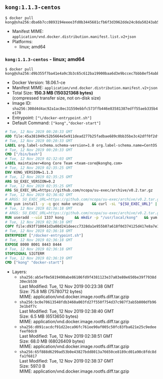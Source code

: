## `kong:1.1.3-centos`

```console
$ docker pull kong@sha256:dba6b7cc0893194eeee3fd0b3445681cfb6f3d3962dde24c8da50243ab5104f3
```

-	Manifest MIME: `application/vnd.docker.distribution.manifest.list.v2+json`
-	Platforms:
	-	linux; amd64

### `kong:1.1.3-centos` - linux; amd64

```console
$ docker pull kong@sha256:d9b355f7ba41e4a9c3b3c65c612ba19900baa6d3e9bccec7bbb8ef54abbeb970
```

-	Docker Version: 18.06.1-ce
-	Manifest MIME: `application/vnd.docker.distribution.manifest.v2+json`
-	Total Size: **150.3 MB (150321368 bytes)**  
	(compressed transfer size, not on-disk size)
-	Image ID: `sha256:308d4d4ac92a1ac8ec31550ebbfc573ffb446e83581387edff55aeb335b4e170`
-	Entrypoint: `["\/docker-entrypoint.sh"]`
-	Default Command: `["kong","docker-start"]`

```dockerfile
# Tue, 12 Nov 2019 00:20:33 GMT
ADD file:45a381049c52b5664e5e911dead277b25fadbae689c0bb35be3c42dff0f2dffe in / 
# Tue, 12 Nov 2019 00:20:33 GMT
LABEL org.label-schema.schema-version=1.0 org.label-schema.name=CentOS Base Image org.label-schema.vendor=CentOS org.label-schema.license=GPLv2 org.label-schema.build-date=20191001
# Tue, 12 Nov 2019 00:20:33 GMT
CMD ["/bin/bash"]
# Tue, 12 Nov 2019 02:32:03 GMT
LABEL maintainer=Kong Core Team <team-core@konghq.com>
# Tue, 12 Nov 2019 02:35:25 GMT
ENV KONG_VERSION=1.1.3
# Tue, 12 Nov 2019 02:35:25 GMT
ARG SU_EXEC_VERSION=0.2
# Tue, 12 Nov 2019 02:35:25 GMT
ARG SU_EXEC_URL=https://github.com/ncopa/su-exec/archive/v0.2.tar.gz
# Tue, 12 Nov 2019 02:36:02 GMT
# ARGS: SU_EXEC_URL=https://github.com/ncopa/su-exec/archive/v0.2.tar.gz SU_EXEC_VERSION=0.2
RUN yum install -y -q gcc make unzip 	&& curl -sL "${SU_EXEC_URL}" | tar -C /tmp -zxf - 	&& make -C "/tmp/su-exec-${SU_EXEC_VERSION}" 	&& cp "/tmp/su-exec-${SU_EXEC_VERSION}/su-exec" /usr/bin 	&& rm -fr "/tmp/su-exec-${SU_EXEC_VERSION}" 	&& yum autoremove -y -q gcc make 	&& yum clean all -q 	&& rm -fr /var/cache/yum/* /tmp/yum_save*.yumtx /root/.pki
# Tue, 12 Nov 2019 02:36:18 GMT
# ARGS: SU_EXEC_URL=https://github.com/ncopa/su-exec/archive/v0.2.tar.gz SU_EXEC_VERSION=0.2
RUN useradd --uid 1337 kong 	&& mkdir -p "/usr/local/kong" 	&& yum install -y https://bintray.com/kong/kong-rpm/download_file?file_path=centos/7/kong-$KONG_VERSION.el7.noarch.rpm 	&& yum clean all 	&& chown -R kong:0 /usr/local/kong 	&& chmod -R g=u /usr/local/kong
# Tue, 12 Nov 2019 02:36:18 GMT
COPY file:d93f710041d3a08d241deecc7328da1e955b07a618f0d374125d417e8a7e1640 in /docker-entrypoint.sh 
# Tue, 12 Nov 2019 02:36:18 GMT
ENTRYPOINT ["/docker-entrypoint.sh"]
# Tue, 12 Nov 2019 02:36:18 GMT
EXPOSE 8000 8001 8443 8444
# Tue, 12 Nov 2019 02:36:18 GMT
STOPSIGNAL SIGTERM
# Tue, 12 Nov 2019 02:36:19 GMT
CMD ["kong" "docker-start"]
```

-	Layers:
	-	`sha256:ab5ef0e5819490abe86106fd9f4381123e37a03e80e650be39f7938d30ecb530`  
		Last Modified: Tue, 12 Nov 2019 00:23:38 GMT  
		Size: 75.8 MB (75780712 bytes)  
		MIME: application/vnd.docker.image.rootfs.diff.tar.gzip
	-	`sha256:bc0e70613548fdb3460a003fd27f550f754d37c987f3ab5b000dfb963e1bdf7c`  
		Last Modified: Tue, 12 Nov 2019 02:38:40 GMT  
		Size: 6.5 MB (6513650 bytes)  
		MIME: application/vnd.docker.image.rootfs.diff.tar.gzip
	-	`sha256:d091cacdcf91d22eca96fc761ee90af005c50fc83fba621e25c9edeefeef0dc0`  
		Last Modified: Tue, 12 Nov 2019 02:38:51 GMT  
		Size: 68.0 MB (68026409 bytes)  
		MIME: application/vnd.docker.image.rootfs.diff.tar.gzip
	-	`sha256:65f888d6299ad53b0e43827bdd8013a76650ce8189cd01a90c8fdc8dfa1f6817`  
		Last Modified: Tue, 12 Nov 2019 02:38:37 GMT  
		Size: 597.0 B  
		MIME: application/vnd.docker.image.rootfs.diff.tar.gzip
